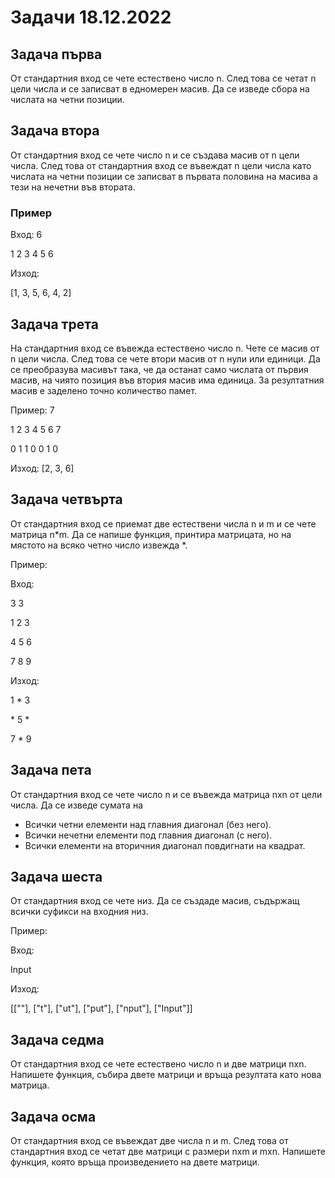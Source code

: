 # Задачи 18.12.2022

## Задача първа
От стандартния вход се чете естествено число n. След това се четат n цели числа и се записват в едномерен масив. Да се изведе сбора на числата на четни позиции.

## Задача втора
От стандартния вход се чете число n и се създава масив от n цели числа. След това от стандартния вход се въвеждат n цели числа като числата на четни позиции се записват в първата половина на масива а тези на нечетни във втората.
### Пример 

Вход:
6

1
2
3
4
5
6

Изход:

[1, 3, 5, 6, 4, 2]

## Задача трета
На стандартния вход се въвежда естествено число n. Чете се масив от n цели числа. След това се чете втори масив от n нули или единици. Да се преобразува масивът така, че да останат само числата от първия масив, на чиято позиция във втория масив има единица. За резултатния масив е заделено точно количество памет.

Пример:
7

1 2 3 4 5 6 7

0 1 1 0 0 1 0

Изход:
[2, 3, 6]

## Задача четвърта
От стандартния вход се приемат две естествени числа n и m и се чете матрица n*m. Да се напише функция, принтира матрицата, но на мястото на всяко четно число извежда *.

Пример:

Вход:

3 3

1 2 3

4 5 6

7 8 9

Изход:

1 * 3

\* 5 *

7  * 9 

## Задача пета
От стандартния вход се чете число n и се въвежда матрица nxn от цели числа. Да се изведе сумата на 
* Всички четни елементи над главния диагонал (без него).
* Всички нечетни елементи под главния диагонал (с него).
* Всички елементи на вторичния диагонал повдигнати на квадрат.

## Задача шеста
От стандартния вход се чете низ. Да се създаде масив, съдържащ всички суфикси на входния низ.

Пример:

Вход:

Input

Изход:

[[""], ["t"], ["ut"], ["put"], ["nput"], ["Input"]]

## Задача седма
От стандартния вход се чете естествено число n и две матрици nxn. Напишете функция, събира двете матрици и връща резултата като нова матрица.

## Задача осма
От стандартния вход се въвеждат две числа n и m. След това от стандартния вход се четат две матрици с размери nxm и mxn. Напишете функция, която връща произведението на двете матрици.
